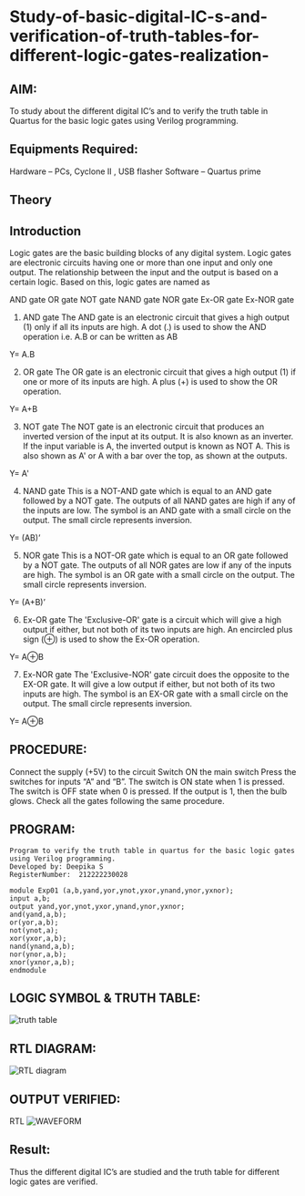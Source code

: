 # Study-of-basic-digital-IC-s-and-verification-of-truth-tables-for-different-logic-gates-realization-
## AIM:
To study about the different digital IC’s and to verify the truth table in Quartus for the basic logic gates using Verilog programming.

## Equipments Required:
Hardware – PCs, Cyclone II , USB flasher
Software – Quartus prime
## Theory
## Introduction
Logic gates are the basic building blocks of any digital system. Logic gates are electronic circuits having one or more than one input and only one output. The relationship between the input and the output is based on a certain logic. Based on this, logic gates are named as

AND gate
OR gate
NOT gate
NAND gate
NOR gate
Ex-OR gate
Ex-NOR gate
1) AND gate
The AND gate is an electronic circuit that gives a high output (1) only if all its inputs are high. A dot (.) is used to show the AND operation i.e. A.B or can be written as AB

Y= A.B

2) OR gate
The OR gate is an electronic circuit that gives a high output (1) if one or more of its inputs are high. A plus (+) is used to show the OR operation.

Y= A+B

3) NOT gate
The NOT gate is an electronic circuit that produces an inverted version of the input at its output. It is also known as an inverter. If the input variable is A, the inverted output is known as NOT A. This is also shown as A' or A with a bar over the top, as shown at the outputs.

Y= A'

4) NAND gate
This is a NOT-AND gate which is equal to an AND gate followed by a NOT gate. The outputs of all NAND gates are high if any of the inputs are low. The symbol is an AND gate with a small circle on the output. The small circle represents inversion.

Y= (AB)’

5) NOR gate
This is a NOT-OR gate which is equal to an OR gate followed by a NOT gate. The outputs of all NOR gates are low if any of the inputs are high. The symbol is an OR gate with a small circle on the output. The small circle represents inversion.

Y= (A+B)’

6) Ex-OR gate
The 'Exclusive-OR' gate is a circuit which will give a high output if either, but not both of its two inputs are high. An encircled plus sign (⊕) is used to show the Ex-OR operation.

Y= A⊕B

7) Ex-NOR gate
The 'Exclusive-NOR' gate circuit does the opposite to the EX-OR gate. It will give a low output if either, but not both of its two inputs are high. The symbol is an EX-OR gate with a small circle on the output. The small circle represents inversion.

Y= A⊕B

## PROCEDURE:
Connect the supply (+5V) to the circuit
Switch ON the main switch
Press the switches for inputs “A” and “B”. The switch is ON state when 1 is pressed. The switch is OFF state when 0 is pressed.
If the output is 1, then the bulb glows.
Check all the gates following the same procedure.
## PROGRAM:
```
Program to verify the truth table in quartus for the basic logic gates using Verilog programming.
Developed by: Deepika S
RegisterNumber:  212222230028
```
```
module Exp01 (a,b,yand,yor,ynot,yxor,ynand,ynor,yxnor);
input a,b;
output yand,yor,ynot,yxor,ynand,ynor,yxnor;
and(yand,a,b);
or(yor,a,b);
not(ynot,a);
xor(yxor,a,b);
nand(ynand,a,b);
nor(ynor,a,b);
xnor(yxnor,a,b);
endmodule
```
## LOGIC SYMBOL & TRUTH TABLE:
![truth table](https://github.com/deepikasrinivasans/Study-of-basic-digital-IC-s-and-verification-of-truth-tables-for-different-logic-gates-realization-/assets/119393935/dd3261dc-0d55-430d-884c-4b3264857def)


## RTL DIAGRAM:
![RTL diagram](https://github.com/deepikasrinivasans/Study-of-basic-digital-IC-s-and-verification-of-truth-tables-for-different-logic-gates-realization-/assets/119393935/247faf40-9b06-4998-830c-a96a28fa3dcc)

## OUTPUT VERIFIED:
RTL
![WAVEFORM](https://github.com/deepikasrinivasans/Study-of-basic-digital-IC-s-and-verification-of-truth-tables-for-different-logic-gates-realization-/assets/119393935/0c45945d-9421-4abd-841d-fa964ac448a0)



## Result:
Thus the different digital IC’s are studied and the truth table for different logic gates are verified.
